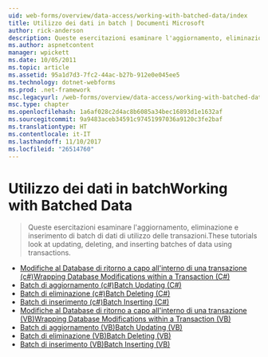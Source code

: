 ```yaml
---
uid: web-forms/overview/data-access/working-with-batched-data/index
title: Utilizzo dei dati in batch | Documenti Microsoft
author: rick-anderson
description: Queste esercitazioni esaminare l'aggiornamento, eliminazione e inserimento di batch di dati di utilizzo delle transazioni.
ms.author: aspnetcontent
manager: wpickett
ms.date: 10/05/2011
ms.topic: article
ms.assetid: 95a1d7d3-7fc2-44ac-b27b-912e0e045ee5
ms.technology: dotnet-webforms
ms.prod: .net-framework
msc.legacyurl: /web-forms/overview/data-access/working-with-batched-data
msc.type: chapter
ms.openlocfilehash: 1a6af028c2d4ac8b6085a34bec16893d1e1632af
ms.sourcegitcommit: 9a9483aceb34591c97451997036a9120c3fe2baf
ms.translationtype: HT
ms.contentlocale: it-IT
ms.lasthandoff: 11/10/2017
ms.locfileid: "26514760"
---
```

<a name="working-with-batched-data"></a><span data-ttu-id="42c08-103">Utilizzo dei dati in batch</span><span class="sxs-lookup"><span data-stu-id="42c08-103">Working with Batched Data</span></span>
====================
> <span data-ttu-id="42c08-104">Queste esercitazioni esaminare l'aggiornamento, eliminazione e inserimento di batch di dati di utilizzo delle transazioni.</span><span class="sxs-lookup"><span data-stu-id="42c08-104">These tutorials look at updating, deleting, and inserting batches of data using transactions.</span></span>


- [<span data-ttu-id="42c08-105">Modifiche al Database di ritorno a capo all'interno di una transazione (c#)</span><span class="sxs-lookup"><span data-stu-id="42c08-105">Wrapping Database Modifications within a Transaction (C#)</span></span>](wrapping-database-modifications-within-a-transaction-cs.md)
- [<span data-ttu-id="42c08-106">Batch di aggiornamento (c#)</span><span class="sxs-lookup"><span data-stu-id="42c08-106">Batch Updating (C#)</span></span>](batch-updating-cs.md)
- [<span data-ttu-id="42c08-107">Batch di eliminazione (c#)</span><span class="sxs-lookup"><span data-stu-id="42c08-107">Batch Deleting (C#)</span></span>](batch-deleting-cs.md)
- [<span data-ttu-id="42c08-108">Batch di inserimento (c#)</span><span class="sxs-lookup"><span data-stu-id="42c08-108">Batch Inserting (C#)</span></span>](batch-inserting-cs.md)
- [<span data-ttu-id="42c08-109">Modifiche al Database di ritorno a capo all'interno di una transazione (VB)</span><span class="sxs-lookup"><span data-stu-id="42c08-109">Wrapping Database Modifications within a Transaction (VB)</span></span>](wrapping-database-modifications-within-a-transaction-vb.md)
- [<span data-ttu-id="42c08-110">Batch di aggiornamento (VB)</span><span class="sxs-lookup"><span data-stu-id="42c08-110">Batch Updating (VB)</span></span>](batch-updating-vb.md)
- [<span data-ttu-id="42c08-111">Batch di eliminazione (VB)</span><span class="sxs-lookup"><span data-stu-id="42c08-111">Batch Deleting (VB)</span></span>](batch-deleting-vb.md)
- [<span data-ttu-id="42c08-112">Batch di inserimento (VB)</span><span class="sxs-lookup"><span data-stu-id="42c08-112">Batch Inserting (VB)</span></span>](batch-inserting-vb.md)
